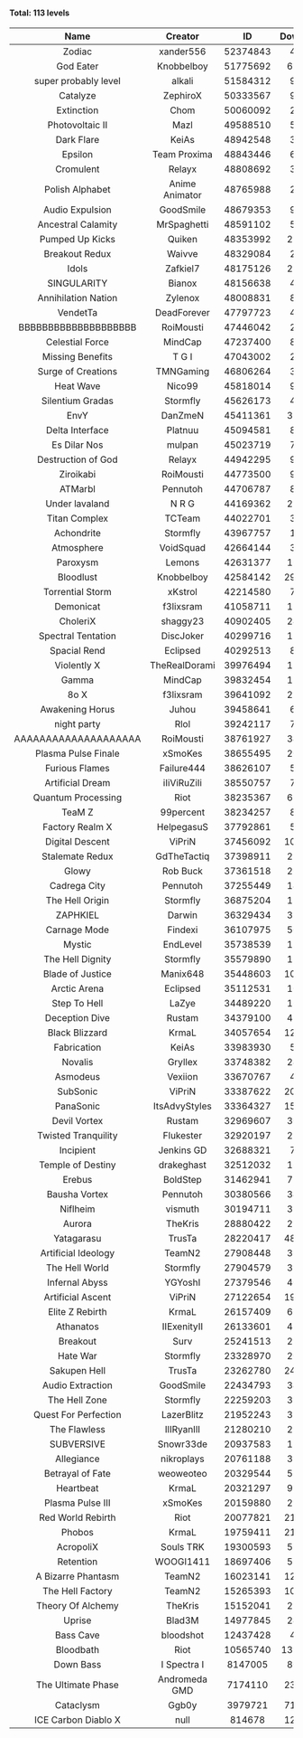 #### Total: 113 levels

| Name | Creator | ID | Downloads | Likes |
|:---:|:---:|:---:|:---:|:---:|
| Zodiac | xander556 | 52374843 | 48698 | 6782
| God Eater | Knobbelboy | 51775692 | 695799 | 89836
| super probably level | alkali | 51584312 | 99034 | 7215
| Catalyze | ZephiroX | 50333567 | 91931 | 7871
| Extinction | Chom | 50060092 | 24945 | 2120
| Photovoltaic II | Mazl | 49588510 | 53269 | 4970
| Dark Flare | KeiAs | 48942548 | 35373 | 3890
| Epsilon | Team Proxima | 48843446 | 62580 | 6307
| Cromulent | Relayx | 48808692 | 37440 | 4745
| Polish Alphabet | Anime Animator | 48765988 | 24491 | 1922
| Audio Expulsion | GoodSmile | 48679353 | 93276 | 7921
| Ancestral Calamity | MrSpaghetti | 48591102 | 52066 | 4770
| Pumped Up Kicks | Quiken | 48353992 | 277677 | 42458
| Breakout Redux | Waivve | 48329084 | 29176 | 2806
| Idols | Zafkiel7 | 48175126 | 220537 | 25785
| SINGULARITY | Bianox | 48156638 | 45203 | 7064
| Annihilation Nation | Zylenox | 48008831 | 86080 | 7808
| VendetTa | DeadForever | 47797723 | 40315 | 3812
| BBBBBBBBBBBBBBBBBBBB | RoiMousti | 47446042 | 21446 | 2086
| Celestial Force  | MindCap | 47237400 | 86719 | 7928
| Missing Benefits | T G I | 47043002 | 29073 | 2244
| Surge of Creations | TMNGaming | 46806264 | 30938 | 2880
| Heat Wave | Nico99 | 45818014 | 93113 | 8386
| Silentium Gradas | Stormfly | 45626173 | 48935 | 4145
| EnvY | DanZmeN | 45411361 | 330370 | 29109
| Delta Interface | Platnuu | 45094581 | 87624 | 8518
| Es Dilar Nos | mulpan | 45023719 | 71268 | 6309
| Destruction of God | Relayx | 44942295 | 92979 | 9175
| Ziroikabi | RoiMousti | 44773500 | 92678 | 7728
| ATMarbl | Pennutoh | 44706787 | 88691 | 7785
| Under lavaland | N R G | 44169362 | 270742 | 24319
| Titan Complex | TCTeam | 44022701 | 31333 | 3259
| Achondrite | Stormfly | 43967757 | 18995 | 2024
| Atmosphere | VoidSquad | 42664144 | 39371 | 3217
| Paroxysm | Lemons | 42631377 | 168870 | 13710
| Bloodlust | Knobbelboy | 42584142 | 2903351 | 271389
| Torrential Storm | xKstrol | 42214580 | 78006 | 2134
| Demonicat | f3lixsram | 41058711 | 170653 | 13634
| CholeriX | shaggy23 | 40902405 | 242971 | 18481
| Spectral Tentation | DiscJoker | 40299716 | 126068 | 9000
| Spacial Rend | Eclipsed | 40292513 | 85765 | 7433
| Violently X | TheRealDorami | 39976494 | 135681 | 11913
| Gamma | MindCap | 39832454 | 137157 | 12189
| 8o X | f3lixsram | 39641092 | 279124 | 21648
| Awakening Horus | Juhou | 39458641 | 67399 | 5996
| night party | Rlol | 39242117 | 73894 | 7050
| AAAAAAAAAAAAAAAAAAAA | RoiMousti | 38761927 | 342899 | 22517
| Plasma Pulse Finale | xSmoKes | 38655495 | 200774 | 17793
| Furious Flames | Failure444 | 38626107 | 59891 | 4684
| Artificial Dream | iIiViRuZiIi | 38550757 | 77430 | 6650
| Quantum Processing | Riot | 38235367 | 687384 | 46580
| TeaM Z | 99percent | 38234257 | 87324 | 6952
| Factory Realm X | HelpegasuS | 37792861 | 50944 | 4850
| Digital Descent | ViPriN | 37456092 | 1008498 | 93389
| Stalemate Redux | GdTheTactiq | 37398911 | 231626 | 17391
| Glowy | Rob Buck | 37361518 | 261230 | 25994
| Cadrega City | Pennutoh | 37255449 | 147900 | 13332
| The Hell Origin | Stormfly | 36875204 | 124942 | 9947
| ZAPHKIEL | Darwin | 36329434 | 319233 | 33935
| Carnage Mode | Findexi | 36107975 | 501330 | 47149
| Mystic | EndLevel | 35738539 | 175258 | 16122
| The Hell Dignity | Stormfly | 35579890 | 159593 | 13546
| Blade of Justice | Manix648 | 35448603 | 1009198 | 102361
| Arctic Arena | Eclipsed | 35112531 | 106090 | 8069
| Step To Hell | LaZye | 34489220 | 164858 | 16482
| Deception Dive | Rustam | 34379100 | 487107 | 33133
| Black Blizzard | KrmaL | 34057654 | 1236348 | 118363
| Fabrication | KeiAs | 33983930 | 56817 | 6164
| Novalis | Gryllex | 33748382 | 249474 | 22376
| Asmodeus | Vexiion | 33670767 | 49642 | 4603
| SubSonic | ViPriN | 33387622 | 2003474 | 151256
| PanaSonic | ItsAdvyStyles | 33364327 | 1569162 | 193098
| Devil Vortex | Rustam | 32969607 | 303754 | 27010
| Twisted Tranquility | Flukester | 32920197 | 223854 | 21752
| Incipient | Jenkins GD | 32688321 | 71238 | 6635
| Temple of Destiny | drakeghast | 32512032 | 168127 | 16273
| Erebus | BoldStep | 31462941 | 714537 | 66050
| Bausha Vortex | Pennutoh | 30380566 | 341802 | 30642
| Niflheim | vismuth | 30194711 | 318514 | 25383
| Aurora | TheKris | 28880422 | 225076 | 20971
| Yatagarasu  | TrusTa | 28220417 | 4882090 | 447596
| Artificial Ideology | TeamN2 | 27908448 | 365795 | 36231
| The Hell World | Stormfly | 27904579 | 392777 | 28489
| Infernal Abyss | YGYoshI | 27379546 | 403735 | 40001
| Artificial Ascent | ViPriN | 27122654 | 1940897 | 168606
| Elite Z Rebirth | KrmaL | 26157409 | 665380 | 43138
| Athanatos | IIExenityII | 26133601 | 436073 | 48003
| Breakout | Surv | 25241513 | 299236 | 30042
| Hate War | Stormfly | 23328970 | 209259 | 15710
| Sakupen Hell | TrusTa | 23262780 | 2445234 | 176564
| Audio Extraction | GoodSmile | 22434793 | 346683 | 32897
| The Hell Zone | Stormfly | 22259203 | 380661 | 24716
| Quest For Perfection | LazerBlitz | 21952243 | 380672 | 32778
| The Flawless | IlIRyanIlI | 21280210 | 273191 | 24520
| SUBVERSIVE | Snowr33de | 20937583 | 123877 | 15469
| Allegiance | nikroplays | 20761188 | 383794 | 41174
| Betrayal of Fate | weoweoteo | 20329544 | 552471 | 51145
| Heartbeat | KrmaL | 20321297 | 998177 | 87627
| Plasma Pulse III | xSmoKes | 20159880 | 291172 | 28161
| Red World Rebirth | Riot | 20077821 | 2130293 | 140077
| Phobos | KrmaL | 19759411 | 2196819 | 196779
| AcropoliX | Souls TRK | 19300593 | 590292 | 77996
| Retention | WOOGI1411 | 18697406 | 590837 | 71727
| A Bizarre Phantasm | TeamN2 | 16023141 | 1225968 | 120919
| The Hell Factory | TeamN2 | 15265393 | 1005884 | 97560
| Theory Of Alchemy | TheKris | 15152041 | 237541 | 17358
| Uprise | Blad3M | 14977845 | 247492 | 23051
| Bass Cave | bloodshot | 12437428 | 47362 | 5019
| Bloodbath | Riot | 10565740 | 13922205 | 1250553
| Down Bass | I Spectra I | 8147005 | 800803 | 71258
| The Ultimate Phase | Andromeda GMD | 7174110 | 2395268 | 236937
| Cataclysm | Ggb0y | 3979721 | 7130335 | 561772
| ICE Carbon Diablo X | null | 814678 | 1294443 | 92161

